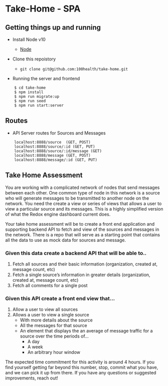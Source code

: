 # Take-Home - SPA

## Getting things up and running
- Install Node v10
    - [Node](https://nodejs.org/en/download/) 
- Clone this repoistory
  - ```git clone git@github.com:100health/take-home.git```

- Running the server and frontend

```
    $ cd take-home
    $ npm install
    $ npm run migrate:up
    $ npm run seed
    $ npm run start:server
```

## Routes 

- API Server routes for Sources and Messages

```
    localhost:8888/source  (GET, POST)
    localhost:8888/source/:id (GET, PUT)
    localhost:8888/source/:id/message (GET)
    localhost:8888/message (GET, POST)
    localhost:8888/message/:id (GET, PUT)
```

## Take Home Assessment
You are working with a complicated network of nodes that send messages between each other. One common type of node in this network is a source who will generate messages to be transmitted to another node on the network. You need the create a view or series of views that allows a user to view a particular source and its messages. This is a highly simplified version of what the Redox engine dashboard current does.

Your take home assessment will be to create a front end application and supporting backend API to fetch and view of the sources and messages in the network. There is a repo that will serve as a starting point that contains all the data to use as mock data for sources and message.

### Given this data create a backend API that will be able to..
1) Fetch all sources and their basic information (organization, created at, message count, etc)
2) Fetch a single source’s information in greater details (organization, created at, message count, etc)
3) Fetch all comments for a single post

### Given this API create a front end view that…
1) Allow a user to view all sources
2) Allows a user to view a single source 
   - With more details about the source
   - All the messages for that source
   - An element that displays the an average of message traffic for a source over the time periods of…
        - A day
        - A week
        - An arbitrary hour window

The expected time commitment for this activity is around 4 hours. If you find yourself getting far beyond this number, stop, commit what you have, and we can pick it up from there. If you have any questions or suggested improvements, reach out!
